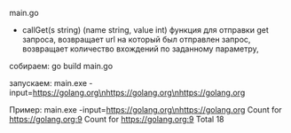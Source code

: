 main.go
- callGet(s string) (name string, value int)
    функция для отправки get запроса,
    возвращает url на который был отправлен запрос,
    возвращает количество вхождений по заданному параметру,

cобираем:
go build main.go

запускаем:
main.exe -input=https://golang.org\nhttps://golang.org\nhttps://golang.org

Пример:
main.exe -input=https://golang.org\nhttps://golang.org
Count for https://golang.org:9
Count for https://golang.org:9
Total  18
